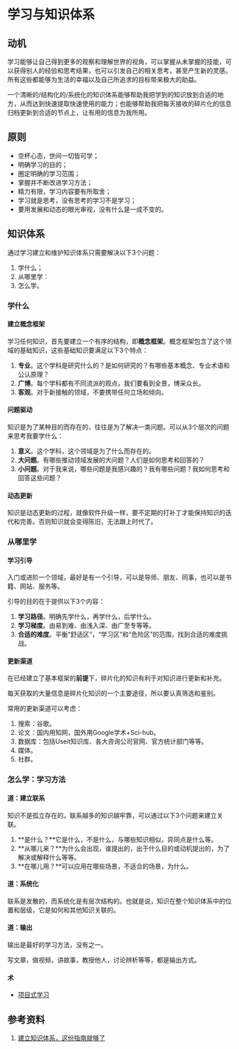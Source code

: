 # 学习与知识体系

## 动机

学习能够让自己得到更多的观察和理解世界的视角，可以掌握从未掌握的技能，可以获得别人的经验和思考结果，也可以引发自己的相关思考，甚至产生新的灵感。所有这些都能够为生活的幸福以及自己所追求的目标带来极大的助益。

一个清晰的/结构化的/系统化的知识体系能够帮助我把学到的知识放到合适的地方，从而达到快速提取快速使用的能力；也能够帮助我把每天接收的碎片化的信息归档更新到合适的节点上，让有用的信息为我所用。

## 原则

- 空杯心态，世间一切皆可学；
- 明确学习的目的；
- 圈定明确的学习范围；
- 掌握并不断改进学习方法；
- 精力有限，学习内容要有所取舍；
- 学习就是思考，没有思考的学习不是学习；
- 要用发展和动态的眼光审视，没有什么是一成不变的。

## 知识体系

通过学习建立和维护知识体系只需要解决以下3个问题：

1. 学什么；
2. 从哪里学：
3. 怎么学。

### 学什么

#### 建立概念框架

学习任何知识，首先要建立一个有序的结构，即**概念框架**。概念框架包含了这个领域的基础知识，这些基础知识要满足以下3个特点：

1. **专业**。这个学科是研究什么的？是如何研究的？有哪些基本概念、专业术语和公认原理？
2. **广博**。每个学科都有不同流派的观点，我们要看到全景，博采众长。
3. **客观**。对于新接触的领域，不要携带任何立场和倾向。

#### 问题驱动

知识是为了某种目的而存在的，往往是为了解决一类问题。可以从3个层次的问题来思考我要学什么：

1. **意义**。这个学科，这个领域是为了什么而存在的。
2. **大问题**。有哪些推动领域发展的大问题？人们是如何思考和回答的？
3. **小问题**。对于我来说，哪些问题是我感兴趣的？我有哪些问题？我如何思考和回答这些问题？

#### 动态更新

知识是动态更新的过程，就像软件升级一样，要不定期的打补丁才能保持知识的迭代和完善。否则知识就会变得陈旧，无法跟上时代了。

### 从哪里学

#### 学习引导

入门或进阶一个领域，最好是有一个引导，可以是导师、朋友、同事，也可以是书籍、网站、服务等。

引导的目的在于提供以下3个内容：

1. **学习路径**。明确先学什么，再学什么，后学什么。
2. **学习梯度**。由易到难、由浅入深、由广至专等等。
3. **合适的难度**。平衡“舒适区”，“学习区”和“危险区”的范围，找到合适的难度挑战。

#### 更新渠道

在已经建立了基本框架的**前提**下，碎片化的知识有利于对知识进行更新和补充。

每天获取的大量信息是碎片化知识的一个主要途径，所以要认真筛选和鉴别。

常用的更新渠道可以考虑：

1. 搜索：谷歌。
2. 论文：国内用知网，国外用Google学术+Sci-hub。
3. 数据库：包括Useit知识库、各大咨询公司官网、官方统计部门等等。
4. 媒体。
5. 社群。

### 怎么学：学习方法

#### 道：建立联系

知识不是孤立存在的，联系越多的知识越牢靠，可以通过以下3个问题来建立关联。

1. **是什么？**它是什么，不是什么，与哪些知识相似，异同点是什么等。
2. **从哪儿来？**为什么会出现，谁提出的，出于什么目的或动机提出的，为了解决或解释什么等等。
3. **在哪儿用？**可以应用在哪些场景，不适合的场景，为什么。

#### 道：系统化

联系是发散的，而系统化是有层次结构的。也就是说，知识在整个知识体系中的位置和层级，它是如何和其他知识关联的。

#### 道：输出

输出是最好的学习方法，没有之一。

写文章，做视频，讲故事，教授他人，讨论辨析等等，都是输出方式。

#### 术

- [项目式学习](https://github.com/anchem/Knowledge/blob/main/learning/projectbasedlearning.md)

## 参考资料

1. [建立知识体系，这份指南就够了](https://mp.weixin.qq.com/s/SZ-Vn587R590RAGyZH-TPA##)
